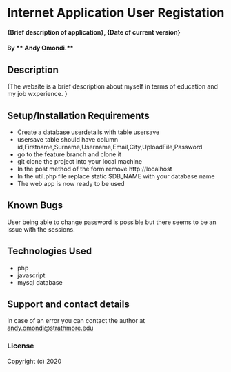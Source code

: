 # Internet Application User Registation
#### {Brief description of application}, {Date of current version}
#### By ** Andy Omondi.**
## Description
{The website is a brief description about myself in terms of education and my job wxperience. }
## Setup/Installation Requirements
* Create a database userdetails with table usersave
* usersave table should have column id,Firstname,Surname,Username,Email,City,UploadFile,Password
* go to the feature branch and clone it
* git clone the project into your local machine
* In the post method of the form remove http://localhost 
* In the util.php file replace static $DB_NAME with your database name 
* The web app is now ready to be used


## Known Bugs
User being able to change password is possible but there seems to be an issue with the sessions. 
## Technologies Used
* php
* javascript
* mysql database

## Support and contact details
In case of an error you can contact the author at andy.omondi@strathmore.edu
### License
Copyright (c) 2020 
  